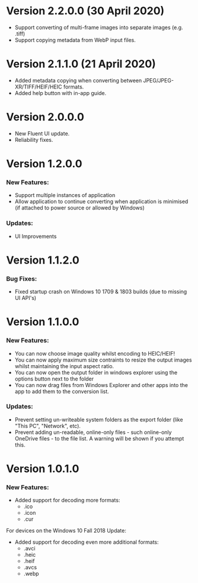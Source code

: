 # Version 2.2.0.0 (30 April 2020)
- Support converting of multi-frame images into separate images (e.g. .tiff)
- Support copying metadata from WebP input files.

# Version 2.1.1.0 (21 April 2020)
- Added metadata copying when converting between JPEG/JPEG-XR/TIFF/HEIF/HEIC formats. 
- Added help button with in-app guide.

# Version 2.0.0.0
- New Fluent UI update.
- Reliability fixes.

# Version 1.2.0.0

### New Features:
- Support multiple instances of application
- Allow application to continue converting when application is minimised (if attached to power source or allowed by Windows)

### Updates:
- UI Improvements


# Version 1.1.2.0

### Bug Fixes:
- Fixed startup crash on Windows 10 1709 & 1803 builds (due to missing UI API's)


# Version 1.1.0.0

### New Features:
- You can now choose image quality whilst encoding to HEIC/HEIF!
- You can now apply maximum size contraints to resize the output images whilst maintaining the input aspect ratio.
- You can now open the output folder in windows explorer using the options button next to the folder
- You can now drag files from Windows Explorer and other apps into the app to add them to the conversion list.

### Updates:
- Prevent setting un-writeable system folders as the export folder (like "This PC", "Network", etc).
- Prevent adding un-readable, online-only files - such online-only OneDrive files - to the file list. A warning will be shown if you attempt this.


# Version 1.0.1.0

### New Features:
- Added support for decoding more formats:
    - .ico
    - .icon
    - .cur

For devices on the Windows 10 Fall 2018 Update:
- Added support for decoding even more additional formats:
    - .avci
    - .heic
    - .heif
    - .avcs
    - .webp